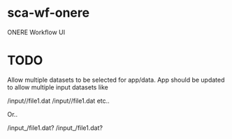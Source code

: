 # sca-wf-onere

ONERE Workflow UI

# TODO

Allow multiple datasets to be selected for app/data. App should be updated to allow multiple input datasets like

/input/<dataset1>/file1.dat
/input/<dataset2>/file1.dat
etc..

Or..

/input_<dataset1>/file1.dat?
/input_<dataset2>/file1.dat?



